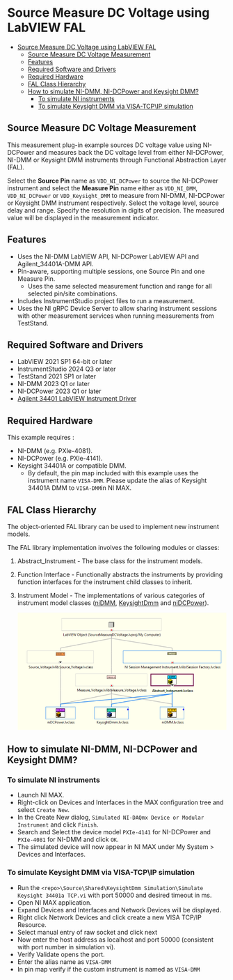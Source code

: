 # Source Measure DC Voltage using LabVIEW FAL

- [Source Measure DC Voltage using LabVIEW FAL](#source-measure-dc-voltage-using-labview-fal)
  - [Source Measure DC Voltage Measurement](#source-measure-dc-voltage-measurement)
  - [Features](#features)
  - [Required Software and Drivers](#required-software-and-drivers)
  - [Required Hardware](#required-hardware)
  - [FAL Class Hierarchy](#fal-class-hierarchy)
  - [How to simulate NI-DMM, NI-DCPower and Keysight DMM?](#how-to-simulate-ni-dmm-ni-dcpower-and-keysight-dmm)
    - [To simulate NI instruments](#to-simulate-ni-instruments)
    - [To simulate Keysight DMM via VISA-TCP\IP simulation](#to-simulate-keysight-dmm-via-visa-tcpip-simulation)

## Source Measure DC Voltage Measurement

This measurement plug-in example sources DC voltage value using NI-DCPower and measures back the DC voltage level from either NI-DCPower, NI-DMM or Keysight DMM instruments through Functional Abstraction Layer (FAL).

Select the **Source Pin** name as `VDD_NI_DCPower` to source the NI-DCPower instrument and select the **Measure Pin** name either as `VDD_NI_DMM`, `VDD_NI_DCPower` or `VDD_Keysight_DMM` to measure from NI-DMM, NI-DCPower or Keysight DMM instrument respectively. Select the voltage level, source delay and range. Specify the resolution in digits of precision. The measured value will be displayed in the measurement indicator.

## Features

- Uses the NI-DMM LabVIEW API, NI-DCPower LabVIEW API and Agilent_34401A-DMM API.
- Pin-aware, supporting multiple sessions, one Source Pin and one Measure Pin.
  - Uses the same selected measurement function and range for all selected pin/site combinations.
- Includes InstrumentStudio project files to run a measurement.
- Uses the NI gRPC Device Server to allow sharing instrument sessions with other measurement services when running measurements from TestStand.

## Required Software and Drivers

- LabVIEW 2021 SP1 64-bit or later
- InstrumentStudio 2024 Q3 or later
- TestStand 2021 SP1 or later
- NI-DMM 2023 Q1 or later
- NI-DCPower 2023 Q1 or later
- [Agilent 34401 LabVIEW Instrument Driver](https://sine.ni.com/apps/utf8/niid_web_display.download_page?p_id_guid=014E7F05D12C6F8BE0440003BA7CCD71)

## Required Hardware

This example requires :

- NI-DMM (e.g. PXIe-4081).
- NI-DCPower (e.g. PXIe-4141).
- Keysight 34401A or compatible DMM.
  - By default, the pin map included with this example uses the instrument name
  `VISA-DMM`. Please update the alias of Keysight 34401A DMM to `VISA-DMM`in NI MAX.

## FAL Class Hierarchy

The object-oriented FAL library can be used to implement new instrument models.

The FAL library implementation involves the following modules or classes:

1. Abstract_Instrument - The base class for the instrument models.
2. Function Interface - Functionally abstracts the instruments by providing function interfaces for the instrument child classes to inherit.
3. Instrument Model - The implementations of various categories of instrument model classes ([niDMM](https://github.com/NI-Measurement-Plug-Ins/abstraction-layer-labview/tree/main/Source/FAL%20Implementation/FAL/Instruments/Instrument_Models/niDMM), [KeysightDmm](https://github.com/NI-Measurement-Plug-Ins/abstraction-layer-labview/tree/main/Source/FAL%20Implementation/FAL/Instruments/Instrument_Models/KeysightDmm) and [niDCPower](https://github.com/NI-Measurement-Plug-Ins/abstraction-layer-labview/tree/main/Source/FAL%20Implementation/FAL/Instruments/Instrument_Models/niDCPower)).

    ![FAL Class Hierarchy](<FAL Class Hierarchy.png>)

## How to simulate NI-DMM, NI-DCPower and Keysight DMM?

### To simulate NI instruments

- Launch NI MAX.
- Right-click on Devices and Interfaces in the MAX configuration tree and select `Create New`.
- In the Create New dialog, `Simulated NI-DAQmx Device or Modular Instrument` and click `Finish`.
- Search and Select the device model `PXIe-4141` for NI-DCPower and `PXIe-4081` for NI-DMM and click `OK`.
- The simulated device will now appear in NI MAX under My System > Devices and Interfaces.

### To simulate Keysight DMM via VISA-TCP\IP simulation

- Run the `<repo>\Source\Shared\KeysightDmm Simulation\Simulate Keysight 34401a TCP.vi` with port 50000 and desired timeout in ms.
- Open NI MAX application.
- Expand Devices and Interfaces and Network Devices will be displayed.
- Right click Network Devices and click create a new VISA TCP/IP Resource.
- Select manual entry of raw socket and click next
- Now enter the host address as localhost and port 50000 (consistent with port number in simulation vi).
- Verify Validate opens the port.
- Enter the alias name as `VISA-DMM`
- In pin map verify if the custom instrument is named as `VISA-DMM`

